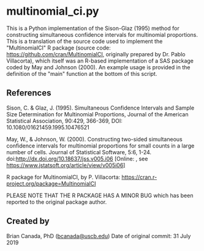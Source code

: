 # multinomial_ci.py

This is a Python implementation of the Sison-Glaz (1995) method for 
constructing simultaneous confidence intervals for multinomial proportions. 
This is a translation of the source code used to implement the "MultinomialCI" 
R package (source code: https://github.com/cran/MultinomialCI, originally
prepared by Dr. Pablo Villacorta), which itself was an R-based implementation 
of a SAS package coded by May and Johnson (2000).
An example usage is provided in the definition of the "main" function at
the bottom of this script.

## References
Sison, C. &  Glaz, J. (1995). Simultaneous Confidence Intervals and 
   Sample Size Determination for Multinomial Proportions, Journal of the 
   American Statistical Association, 90:429, 366-369, 
   DOI: 10.1080/01621459.1995.10476521
   
May, W., & Johnson, W. (2000). Constructing two-sided simultaneous confidence 
   intervals for multinomial proportions for small counts in a large number of 
   cells. Journal of Statistical Software, 5:6, 1-24. 
   doi:http://dx.doi.org/10.18637/jss.v005.i06
   [Online: , see https://www.jstatsoft.org/article/view/v005i06]
   
R package for MultinomialCI, by P. Villacorta:
https://cran.r-project.org/package=MultinomialCI
   
PLEASE NOTE THAT THE R PACKAGE HAS A MINOR BUG which has been reported
to the original package author.

## Created by
Brian Canada, PhD (bcanada@uscb.edu) 
Date of original commit: 31 July 2019

